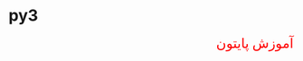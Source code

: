 # py3

  <div dir=rtl id="gradient-boost">
    <font face="XB Zar" size=4> 
        <font color="red" size=5>
       آموزش پایتون 
    </font>
  </div>
